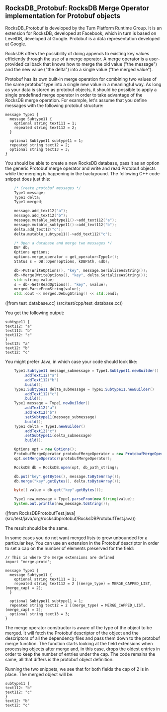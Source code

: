 ## RocksDB_Protobuf: RocksDB Merge Operator implementation for Protobuf objects

RocksDB_Protobuf is developed by the Turn Platform Runtime Group. It
is an extension for RocksDB, developed at Facebook, which in turn is based on
LevelDB, developed at Google. Protobuf is a data representation
developed at Google.

RocksDB offers the possibility of doing appends to existing key values
efficiently through the use of a merge operator. A merge operator is a
user-provided callback that knows how to merge the old value ("the
message") and the new value ("the delta") into a single value
("the merged value").

Protobuf has its own built-in merge operation for combining two values
of the same protobuf type into a single new value in a meaningful
way. As long as your data is stored as protobuf objects, it should be
possible to apply a single predefined merge operator in order to take
advantage of the RocksDB merge operation. For example, let's assume
that you define messages with the following protobuf structure:

```
message Type1 {
  message Subtype11 {
    optional string text111 = 1;
    repeated string text112 = 2;
  }

  optional Subtype11 subtype11 = 1;
  repeated string text12 = 2;
  optional string text13 = 3;
}
```

You should be able to create a new RocksDB database, pass it as an
option the generic Protobuf merge operator and write and read Protobuf
objects while the merging is happening in the background. The
following C++ code snippet does just this:


```C++
	/* Create protobuf messages */
	Type1 message;
	Type1 delta;
	Type1 merged;

	message.add_text12("a");
	message.add_text12("b");
	message.mutable_subtype11()->add_text112("a");
	message.mutable_subtype11()->add_text112("b");
	delta.add_text12("c");
	delta.mutable_subtype11()->add_text112("c");

	/* Open a database and merge two messages */
	DB* db;
	Options options;
	options.merge_operator = get_operator<Type1>();
	Status s = DB::Open(options, kDBPath, &db);

	db->Put(WriteOptions(), "key", message.SerializeAsString());
	db->Merge(WriteOptions(), "key", delta.SerializeAsString());
	std::string value;
	s = db->Get(ReadOptions(), "key", &value);
	merged.ParseFromString(value);
	std::cout << merged.DebugString() << std::endl;
```
([from test_database.cc] (src/test/cpp/test_database.cc))

You get the following output:

```
subtype11 {
text112: "a"
text112: "b"
text112: "c"
}
text12: "a"
text12: "b"
text12: "c"
```

You might prefer Java, in which case your code should look like:

```Java
	Type1.Subtype11 message_submessage = Type1.Subtype11.newBuilder()
		.addText112("a")
		.addText112("b")
		.build();
	Type1.Subtype11 delta_submessage = Type1.Subtype11.newBuilder()
		.addText112("c")
		.build();
	Type1 message = Type1.newBuilder()
		.addText12("a")
		.addText12("b")
		.setSubtype11(message_submessage)
		.build();
	Type1 delta = Type1.newBuilder()
		.addText12("c")
		.setSubtype11(delta_submessage)
		.build();

	Options opt = new Options();
	ProtobufMergeOperator protobufMergeOperator = new ProtobufMergeOperator(Type1.class);
	opt.setMergeOperator(protobufMergeOperator);

	RocksDB db = RocksDB.open(opt, db_path_string);

	db.put("key".getBytes(), message.toByteArray());
	db.merge("key".getBytes(), delta.toByteArray());

	byte[] value = db.get("key".getBytes());

	Type1 new_message = Type1.parseFrom(new String(value);
	System.out.println(new_message.toString());
```
([from RocksDBProtobufTest.java] (src/test/java/org/rocksdbprotobuf/RocksDBProtobufTest.java))

The result should be the same.

In some cases you do not want merged lists to grow unbounded for a
particular key. You can use an extension in the Protobuf descriptor in
order to set a cap on the number of elements preserved for the field:

```
// This is where the merge extensions are defined
import "merge.proto";

message Type1 {
  message Subtype11 {
    optional string text111 = 1;
    repeated string text112 = 2 [(merge_type) = MERGE_CAPPED_LIST, (merge_cap) = 2];
  }

  optional Subtype11 subtype11 = 1;
  repeated string text12 = 2 [(merge_type) = MERGE_CAPPED_LIST, (merge_cap) = 2];
  optional string text13 = 3;
}
```

The merge operator constructor is aware of the type of the object to
be merged. It will fetch the Protobuf descriptor of the object and the
descriptors of all the dependency files and pass them down to the
protobuf merge function. The function starts looking at the field
extensions when processing objects after merge and, in this case, drops
the oldest entries in order to keep the number of entries under the
cap. The code remains the same, all that differs is the protobuf
object definition.

Running the two snippets, we see that for both fields the cap of 2 is
in place. The merged object will be:
```
subtype11 {
text112: "b"
text112: "c"
}
text12: "b"
text12: "c"
```
